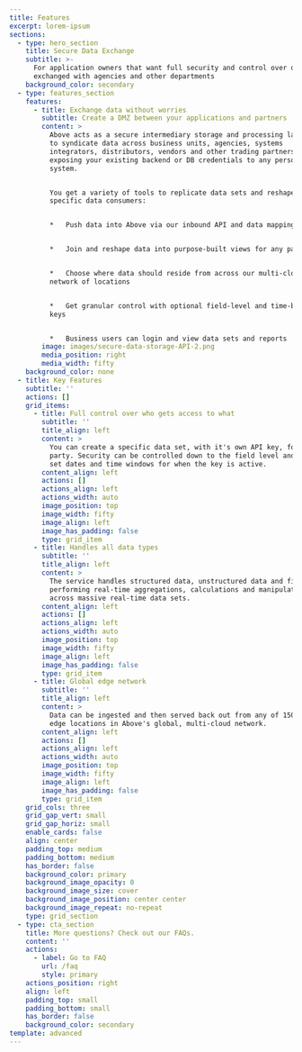 ```yaml
---
title: Features
excerpt: lorem-ipsum
sections:
  - type: hero_section
    title: Secure Data Exchange
    subtitle: >-
      For application owners that want full security and control over data
      exchanged with agencies and other departments
    background_color: secondary
  - type: features_section
    features:
      - title: Exchange data without worries
        subtitle: Create a DMZ between your applications and partners
        content: >
          Above acts as a secure intermediary storage and processing layer zone
          to syndicate data across business units, agencies, systems
          integrators, distributors, vendors and other trading partners—without
          exposing your existing backend or DB credentials to any person or
          system.


          You get a variety of tools to replicate data sets and reshape them for
          specific data consumers:


          *   Push data into Above via our inbound API and data mapping tools


          *   Join and reshape data into purpose-built views for any party


          *   Choose where data should reside from across our multi-cloud
          network of locations


          *   Get granular control with optional field-level and time-based API
          keys


          *   Business users can login and view data sets and reports
        image: images/secure-data-storage-API-2.png
        media_position: right
        media_width: fifty
    background_color: none
  - title: Key Features
    subtitle: ''
    actions: []
    grid_items:
      - title: Full control over who gets access to what
        subtitle: ''
        title_align: left
        content: >
          You can create a specific data set, with it's own API key, for each
          party. Security can be controlled down to the field level and you can
          set dates and time windows for when the key is active.
        content_align: left
        actions: []
        actions_align: left
        actions_width: auto
        image_position: top
        image_width: fifty
        image_align: left
        image_has_padding: false
        type: grid_item
      - title: Handles all data types
        subtitle: ''
        title_align: left
        content: >
          The service handles structured data, unstructured data and files while
          performing real-time aggregations, calculations and manipulations
          across massive real-time data sets.
        content_align: left
        actions: []
        actions_align: left
        actions_width: auto
        image_position: top
        image_width: fifty
        image_align: left
        image_has_padding: false
        type: grid_item
      - title: Global edge network
        subtitle: ''
        title_align: left
        content: >
          Data can be ingested and then served back out from any of 150 possible
          edge locations in Above's global, multi-cloud network. 
        content_align: left
        actions: []
        actions_align: left
        actions_width: auto
        image_position: top
        image_width: fifty
        image_align: left
        image_has_padding: false
        type: grid_item
    grid_cols: three
    grid_gap_vert: small
    grid_gap_horiz: small
    enable_cards: false
    align: center
    padding_top: medium
    padding_bottom: medium
    has_border: false
    background_color: primary
    background_image_opacity: 0
    background_image_size: cover
    background_image_position: center center
    background_image_repeat: no-repeat
    type: grid_section
  - type: cta_section
    title: More questions? Check out our FAQs.
    content: ''
    actions:
      - label: Go to FAQ
        url: /faq
        style: primary
    actions_position: right
    align: left
    padding_top: small
    padding_bottom: small
    has_border: false
    background_color: secondary
template: advanced
---
```

